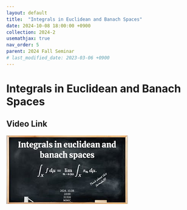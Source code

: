 ```yaml
---
layout: default
title:  "Integrals in Euclidean and Banach Spaces"
date: 2024-10-08 18:00:00 +0900
collection: 2024-2
usemathjax: true
nav_order: 5
parent: 2024 Fall Seminar
# last_modified_date: 2023-03-06 +0900
---
```

# Integrals in Euclidean and Banach Spaces
<!-- ## <center> Abstract </center>
Francis Guthrie claimed in 1852 the four color problem. We
proof two essential lemmas and then solve six color problem. We expand
the proof of six color problem into five, four color problem. Kempe
published this proof in 1879. However the flaw was discovered in 1890
by Heawood. Although flawed, Kempe’s idea was used as one of a basic
tool. -->
## Video Link

[![Video Label](pictures/5_integral.jpg)](https://www.youtube.com/watch?v=LcXZoS-cIXI)

<!-- ## PDF Download -->

<!-- <a target='_blank' href='../2024-1/2024-1_download/crime.pdf'>What is Counting? PDF</a> -->